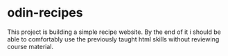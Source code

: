 # odin-recipes

This project is building a simple recipe website.
By the end of it i should be able to comfortably use the previously taught html skills without reviewing course material.